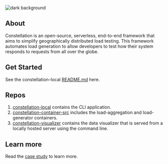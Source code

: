 ![dark background](https://user-images.githubusercontent.com/16699656/210636147-96c09202-4a0f-41e5-b6a7-ecc414119009.png)

## About

Constellation is an open-source, serverless, end-to-end framework that aims to simplify geographically distributed load testing. This framework automates load generation to allow developers to test how their system responds to requests from all over the globe.

## Get Started
See the constellation-local [README.md](https://github.com/constellation-load-testing/constellation-local#readme) here.

## Repos
1.  [constellation-local](https://github.com/constellation-load-testing/constellation-local) contains the CLI application.
2.  [constellation-container-src](https://github.com/constellation-load-testing/constellation-container-src) includes the load-aggregation and load-generator containers.
3.  [constellation-visualizer](https://github.com/constellation-load-testing/constellation-visualizer) contains the data visualizer that is served from a locally hosted server using the command line.

## Learn more
Read the [case study](https://constellation-load-testing.github.io/case-study.html) to learn more.
